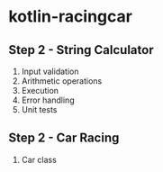 # kotlin-racingcar

## Step 2 - String Calculator
1. Input validation
2. Arithmetic operations
3. Execution
4. Error handling
5. Unit tests

## Step 2 - Car Racing
1. Car class
